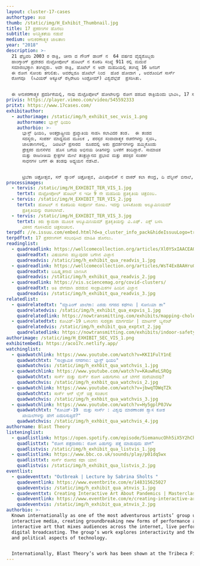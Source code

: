```yaml
---
layout: cluster-17-cases
authortype: ತಂಡ
thumb: /static/img/H_Exhibit_Thumbnail.jpg
title: 17 ಪ್ರಕರಣಗಳ ಹೊನಲು
subtitle: ಅನಿಶ್ಚಿತತೆಯ ನಡುವೆ
medium: ಅನುಕರಣಾತ್ಮಕ ಜಾಲತಾಣ
year: "2018"
description: >-
  21 ಫೆಬ್ರವರಿ 2003 ರ ರಾತ್ರಿ, ಚೀನಾ ದ ಗೌಂಗ್ ಡಾಂಗ್‌ ನ  64 ವರ್ಷದ ವೈದ್ಯರೊಬ್ಬರು
  ಹಾಂಗ್ಕಾಂಗ್‌ ಪ್ರದೇಶದ ಮೆಟ್ರೋಪೋಲ್‌ ಹೊಟಲ್‌ ನ ಕೊಠಡಿ ಸಂಖ್ಯೆ 911 ರಲ್ಲಿ ಮದುವೆ
  ಸಮಾರಂಭಕ್ಕಾಗಿ ತಂಗಿದ್ದರು. ಅದೇ ರಾತ್ರಿ, ಹೊಟೆಲ್‌ ನ ಅದೇ ಮಹಡಿಯಲ್ಲಿ ತಂಗಿದ್ದ 16 ಜನರಿಗೆ
  ಈ ರೋಗ ಸೋಂಕು ತಗುಲಿತು. ಅವರೆಲ್ಲರೂ ಹೊಟೆಲ್ ನಿಂದ  ಹೊರ ಹೋದಾಗ ‌, ಅವರೊಂದಿಗೆ ಸಾರ್ಸ್‌
  ರೋಗವೂ  (ಸಿವಿಯರ್‌ ಅಕ್ಯೂಟ್‌ ರೆಸ್ಪಿರೇಟರಿ ಸಿಂಡ್ರೋಮ್) ವಿಶ್ವದೆಲ್ಲೆಡೆ  ಪ್ರಸರಿಸಿತು.‌


  ಈ ಅನುಕರಣಾತ್ಮಕ ಪ್ರದರ್ಶಿಕೆಯಲ್ಲಿ, ನಾವು ಮೆಟ್ರೊಪೋಲ್‌ ಹೋಟೇಲನ್ನು ರೋಗ ಹರಡಿದ ರಾತ್ರಿಯೆಂದು ಭಾವಿಸಿ, 17 ಸಾರ್ಸ್‌ ಪ್ರಕರಣಗಳು ಪತ್ತೆಯಾದ ಎಲ್ಲ ಕೊಠಡಿಗಳಲ್ಲಿ ಜರುಗಿದ ಪ್ರತಿಯೊಂದು ಘಟನೆಯನ್ನೂ ದಾಖಲಿಸುತ್ತೇವೆ.
privis: https://player.vimeo.com/video/545592333
pritxt: https://www.17cases.com/
exhibitauthor:
  - authorimage: /static/img/h_exhibit_sec_vvis_1.png
    authorname: ಬ್ಲಾಸ್ಟ್‌ ಥಿಯರಿ
    authorbio: >-
      ಬ್ಲಾಸ್ಟ್‌ ಥಿಯರಿ, ಅಂತರ್ರಾಷ್ಟ್ರೀಯ ಪ್ರಖ್ಯಾತಿಯ ಸಾಹಸಿ ಕಲಾವಿದರ ತಂಡ.  ಈ ತಂಡದ
      ಸದಸ್ಯರು, ಸಂಪರ್ಕ ಮಾಧ್ಯಮದ ಮೂಲಕ , ಪರಸ್ಪರ ಸಂವಾದಾತ್ಮಕ ರಚನೆಗಳನ್ನು ಸೃಜಿಸಿ,
      ಜಾಲತಾಣಗಳಲ್ಲಿ,  ಡಿಜಿಟಲ್‌ ಪ್ರಸಾರದ  ರೂಪದಲ್ಲಿ ಆಶು ಪ್ರದರ್ಶನಗಳನ್ನು ಹಮ್ಮಿಕೊಂಡು
      ಪ್ರೇಕ್ಷಕರ ಮನಸೆಳೆವ  ಹೊಸ ಬಗೆಯ ಅಭಿನಯ ರೀತಿಗಳನ್ನು ಬಳಕೆಗೆ ತಂದಿದ್ದಾರೆ. ಸಾಮಾಜಿಕ
      ಮತ್ತು ರಾಜನೀತಿಯ ಕ್ಷೇತ್ರಗಳ ಮೇಲೆ ತಂತ್ರಜ್ಞಾನದ ಪ್ರಭಾವ ಮತ್ತು ಪರಸ್ಪರ ಸಂಪರ್ಕ
      ಸಾಧನಗಳ ಬಗೆಗೆ ಈ ತಂಡವು ಅಧ್ಯಯನ ನೆಡೆಸಿದೆ.  


      ಟ್ರಿಬೆಕಾ ಚಿತ್ರೋತ್ಸವ, ಸನ್‌ ಡ್ಯಾಂಸ್‌ ಚಿತ್ರೋತ್ಸವ, ಮಿನಿಪೋಲಿಸ್‌ ನ ವಾಕರ್‌ ಕಲಾ ಕೇಂದ್ರ, ದಿ ವೆನ್ನೀಸ್‌ ಬಿನಾಲೆ, ಟೋಕಿಯೋ ದಿ ಐ.ಸಿ.ಸಿ, ಶಿಕಾಗೋದ ʼಸಮಕಾಲೀನ ಕಲಾ ಪ್ರದರ್ಶನಾಲಯʼ, ಸಿಡ್ನಿ ಬಿನಾಲೆ, ಥೈವಾನ್‌ ನ ರಾಷ್ಟ್ರೀಯ ಸಂಗ್ರಹಾಲಯ, ಬರ್ಲಿನ್‌ ನ ಹೆಬ್ಬೆಲ್‌ ಥಿಯೇಟರ್‌, ಬಸೆಲ್‌ ಕಲಾ ಉತ್ಸವ, ಡಚ್‌ ಎಲೆಕ್ಟ್ರಾನಿಕ್‌ ಕಲಾ ಉತ್ಸವ, ನೋನರ್‌ ಉತ್ಸವ ಮತ್ತು ದಿ ಪ್ಯಾಲೆಸಟೈನ್‌ ಅಂತರ್ರಾಷ್ಟ್ರೀಯ ವೀಡಿಯೋ ಉತ್ಸವಗಳಲ್ಲಿ ಬ್ಲಾಸ್ಟ್‌ ಥಿಯರಿ ಯ ರಚನೆಗಳನ್ನು ಪ್ರದರ್ಶಿಸಲಾಗಿದೆ.
processimages:
  - tervis: /static/img/H_EXHIBIT_TER_VIS_1.jpg
    tertxt: ಮೆಟ್ರೋಪೋಲ್‌ ಹೊಟಲ್‌ ನ ಇಡೀ 9 ನೇ ಮಹಡಿಯ ಪ್ರತಿಕೃತಿಯ ಚಿತ್ರಬಿಂಬ.
  - tervis: /static/img/H_EXHIBIT_TER_VIS_2.jpg
    tertxt: ಹೋಟಲ್‌ ನ ಕೊಠಡಿಯ ಸಂಪೂರ್ಣ ನೋಟ. ಇದನ್ನು ಬಳಸಿಕೊಂಡು ಅಲ್ಯೂಮಿನಿಯಮ್‌
      ಪ್ರತಿಕೃತಿಯನ್ನು ರಚಿಸಲಾಗಿದೆ.
  - tervis: /static/img/H_EXHIBIT_TER_VIS_3.jpg
    tertxt: ಕಿರು ಕ್ಯಾಮರಾ ಮೂಲಕ ಅಲ್ಯೂಮಿನಿಯಮ್‌ ಪ್ರತಿಕೃತಿಯನ್ನು ವಿ.ಎಫ್‌. ಎಕ್ಸ್‌ ಬಳಸಿ
      ವಿಕಸನ ಗೊಳಿಸಿರುವ ಚಿತ್ರಸಂಚಲನ.
terpdf: //e.issuu.com/embed.html?d=a_cluster_info_pack&hideIssuuLogo=true&u=sciencegallerybengaluru
terpdftxt: 17 ಪ್ರಕರಣಗಳಿಗೆ ಸಂಬಂಧಿಸಿದ ಮಾಹಿತಿ ಹೊನಲು.
readinglist:
  - quadreadlink: https://wellcomecollection.org/articles/Xl0YSxIAACEAQiBn
    quadreadtxt: ವಿಷಯಗಳು ಹಬ್ಬುವುದರ ಬಗೆಗಿನ ವಿಜ್ಞಾನ
    quadreadvis: /static/img/h_exhibit_qua_readvis_1.jpg
  - quadreadlink: https://wellcomecollection.org/articles/WsT4Ex8AAHruGfW_
    quadreadtxt: ಬಹಿಷ್ಕೃತನಾದ ಬಾಣಸಿಗ
    quadreadvis: /static/img/h_exhibit_qua_readvis_2.jpg
  - quadreadlink: https://vis.sciencemag.org/covid-clusters/
    quadreadtxt: ಅತಿ ವೇಗವಾಗಿ ಹರಡುವ ಸಾಂಕ್ರಾಮಿಕಗಳ ಹಿಂದಿನ ವಿಜ್ಞಾನ
    quadreadvis: /static/img/h_exhibit_qua_readvis_3.jpg
relatedlist:
  - quadrelatedtxt: "ಮ್ಯಾಪಿಂಗ್‌ ಖಾಲೆರಾ: ಎರಡು ನಗರದ ಕಥೆಗಳು | ಸೋನಿಯಾ ಶಾ"
    quadrelatedvis: /static/img/h_exhibit_qua_expvis_1.jpg
    quadrelatedlink: https://nowtransmitting.com/exhibits/mapping-cholera/
  - quadrelatedtxt: ಕೋವಿಡ್-19 ‌ಒಳಾಂಗಣ ಸುರಕ್ಷತಾ ಮಾರ್ಗದರ್ಶಿ | ಮಾರ್ಟಿನ್‌ ಬ್ಯಸೆಂಟ್
    quadrelatedvis: /static/img/h_exhibit_qua_exptxt_2.jpg
    quadrelatedlink: https://nowtransmitting.com/exhibits/indoor-safety-guidelines/
authorimage: /static/img/H_EXHIBIT_SEC_VIS_1.png
exhibitembed1: https://aco17c.netlify.app/
watchinglist:
  - quadwatchlink: https://www.youtube.com/watch?v=KKI1FulY1nE
    quadwatchtxt: "ಸಾಂಕ್ರಾಮಿಕ ನಗರಗಳು: ಬ್ಲಾಸ್ಟ್‌ ಥಿಯರಿ"
    quadwatchvis: /static/img/h_exhbit_qua_watchvis_1.jpg
  - quadwatchlink: https://www.youtube.com/watch?v=KAuwReLSRQg
    quadwatchtxt: ಸಾರ್ಸ್‌ ಮತ್ತು ಮೆರ್ಸ್‌ ರೋಗ ಪಿಡುಗುಗಳು ಏಕೆ ಬೇಗನೆ ಮರೆಯಾದವು?
    quadwatchvis: /static/img/h_exhbit_qua_watchvis_2.jpg
  - quadwatchlink: https://www.youtube.com/watch?v=jbwqTDWqTZk
    quadwatchtxt: ಸಾರ್ಸ್‌ ಆನ್‌ ಲೈನ್‌ ಚಿತ್ರ ಸಂಚಲನ
    quadwatchvis: /static/img/h_exhbit_qua_watchvis_3.jpg
  - quadwatchlink: https://www.youtube.com/watch?v=Hy5gplP0JVw
    quadwatchtxt: "ಕೋವಿಡ್-19‌  ಮತ್ತು ಸಾರ್ಸ್‌ : ವಿಶ್ವವು ಮಾರಣಾಂತಕ ಶ್ವಾಸ ಕೋಶ
      ಖಾಯಿಲೆಗಳನ್ನು ಹೇಗೆ ಎದುರಿಸುತ್ತಿದೆ?"
    quadwatchvis: /static/img/h_exhbit_qua_watchvis_4.jpg
authorname: Blast Theory
listeninglist:
  - quadlistlink: https://open.spotify.com/episode/5iemanucOhh5iX5Y2hChAH
    quadlisttxt: "ರೋಗ ಪತ್ತೆದಾರರು: ರೋಗ ಪಿಡುಗನ್ನು ಪತ್ತೆ ಮಾಡುವುದು ಹೇಗೆ"
    quadlistvis: /static/img/h_exhibit_qua_listvis_1.jpg
  - quadlistlink: https://www.bbc.co.uk/sounds/play/p01dq5wx
    quadlisttxt: ಸಾರ್ಸ್‌ ರೋಗದ ಕಥಾ ಯಾನ
    quadlistvis: /static/img/h_exhibit_qua_listvis_2.jpg
eventlist:
  - quadeventtxt: "Outbreak | Lecture by Sabrina Sholts "
    quadeventlink: https://www.eventbrite.com/e/148315625027
    quadeventvis: /static/img/h_exhibit_qua_atnvis_1.jpg
  - quadeventtxt: Creating Interactive Art About Pandemics | Masterclass by Matt Adams
    quadeventlink: https://www.eventbrite.com/e/creating-interactive-art-about-pandemics-masterclass-registration-148923657669
    quadeventvis: /static/img/h_exhibit_qua_atnvis_2.jpg
authorbio: >-
  Known internationally as one of the most adventurous artists’ group using
  interactive media, creating groundbreaking new forms of performance and
  interactive art that mixes audiences across the internet, live performance and
  digital broadcasting. The group’s work explores interactivity and the social
  and political aspects of technology.


  Internationally, Blast Theory’s work has been shown at the Tribeca Film Festival, Sundance Film Festival, Walker Arts Center in Minneapolis, the Venice Biennale, ICC in Tokyo, the Chicago Museum of Contemporary Art, Sydney Biennale, National Museum in Taiwan, Hebbel Theatre in Berlin, Basel Art Fair, Dutch Electronic Arts Festival, Sonar Festival in Barcelona and the Palestine International Video Festival.
---
```

